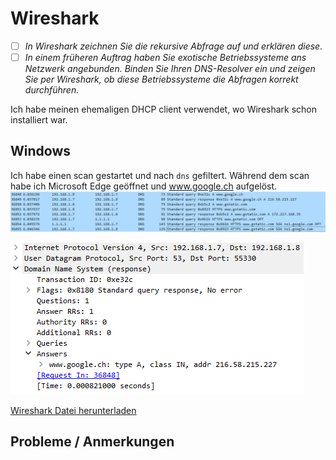 # Wireshark
- [ ] *In Wireshark zeichnen Sie die rekursive Abfrage auf und erklären diese.*
- [ ] *In einem früheren Auftrag haben Sie exotische Betriebssysteme ans Netzwerk angebunden. Binden Sie Ihren DNS-Resolver ein und zeigen Sie per Wireshark, ob diese Betriebssysteme die Abfragen korrekt durchführen.*

Ich habe meinen ehemaligen DHCP client verwendet, wo Wireshark schon installiert war.
## Windows
Ich habe einen scan gestartet und nach `dns` gefiltert. Während dem scan habe ich Microsoft Edge geöffnet und www.google.ch aufgelöst.
![wireshark_1](images/wireshark_1.png)

![wireshark_2](images/wireshark_2.png)

[Wireshark Datei herunterladen](../downloadable/windows_dns.pcapng)

## Probleme / Anmerkungen
